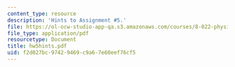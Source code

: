 ```yaml
---
content_type: resource
description: 'Hints to Assignment #5.'
file: https://ol-ocw-studio-app-qa.s3.amazonaws.com/courses/8-022-physics-ii-electricity-and-magnetism-fall-2002/f2d027bc97429469c9a67e60eef76cf5_hw5hints.pdf
file_type: application/pdf
resourcetype: Document
title: hw5hints.pdf
uid: f2d027bc-9742-9469-c9a6-7e60eef76cf5
---
```

